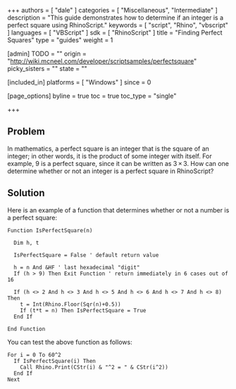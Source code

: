 +++
authors = [ "dale" ]
categories = [ "Miscellaneous", "Intermediate" ]
description = "This guide demonstrates how to determine if an integer is a perfect square using RhinoScript."
keywords = [ "script", "Rhino", "vbscript" ]
languages = [ "VBScript" ]
sdk = [ "RhinoScript" ]
title = "Finding Perfect Squares"
type = "guides"
weight = 1

[admin]
TODO = ""
origin = "http://wiki.mcneel.com/developer/scriptsamples/perfectsquare"
picky_sisters = ""
state = ""

[included_in]
platforms = [ "Windows" ]
since = 0

[page_options]
byline = true
toc = true
toc_type = "single"

+++

 
## Problem

In mathematics, a perfect square is an integer that is the square of an integer; in other words, it is the product of some integer with itself.  For example, 9 is a perfect square, since it can be written as 3 × 3. How can one determine whether or not an integer is a perfect square in RhinoScript?

## Solution

Here is an example of a function that determines whether or not a number is a perfect square:

```vbnet
Function IsPerfectSquare(n)

  Dim h, t

  IsPerfectSquare = False ' default return value

  h = n And &HF ' last hexadecimal "digit"
  If (h > 9) Then Exit Function ' return immediately in 6 cases out of 16

  If (h <> 2 And h <> 3 And h <> 5 And h <> 6 And h <> 7 And h <> 8) Then
    t = Int(Rhino.Floor(Sqr(n)+0.5))
    If (t*t = n) Then IsPerfectSquare = True
  End If

End Function
```

You can test the above function as follows:

```vbnet
For i = 0 To 60^2
  If IsPerfectSquare(i) Then
    Call Rhino.Print(CStr(i) & "^2 = " & CStr(i^2))
  End If
Next
```
